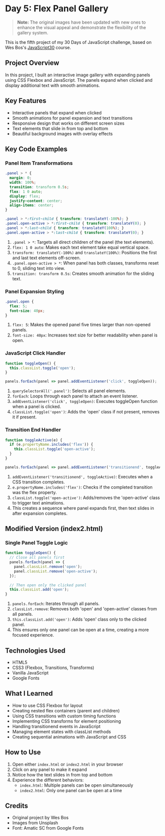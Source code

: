# Day 5: Flex Panel Gallery

> **Note:** The original images have been updated with new ones to enhance the visual appeal and demonstrate the flexibility of the gallery system.

This is the fifth project of my 30 Days of JavaScript challenge, based on Wes Bos's [JavaScript30](https://javascript30.com/) course.

## Project Overview

In this project, I built an interactive image gallery with expanding panels using CSS Flexbox and JavaScript. The panels expand when clicked and display additional text with smooth animations.

## Key Features

- Interactive panels that expand when clicked
- Smooth animations for panel expansion and text transitions
- Responsive design that works on different screen sizes
- Text elements that slide in from top and bottom
- Beautiful background images with overlay effects

## Key Code Examples

### Panel Item Transformations
```css
.panel > * {
  margin: 0;
  width: 100%;
  transition: transform 0.5s;
  flex: 1 0 auto;
  display: flex;
  justify-content: center;
  align-items: center;
}

.panel > *:first-child { transform: translateY(-100%); }
.panel.open-active > *:first-child { transform: translateY(0); }
.panel > *:last-child { transform: translateY(100%); }
.panel.open-active > *:last-child { transform: translateY(0); }
```

1. `.panel > *`: Targets all direct children of the panel (the text elements).
2. `flex: 1 0 auto`: Makes each text element take equal vertical space.
3. `transform: translateY(-100%)` and `translateY(100%)`: Positions the first and last text elements off-screen.
4. `.panel.open-active > *`: When panel has both classes, transforms reset to 0, sliding text into view.
5. `transition: transform 0.5s`: Creates smooth animation for the sliding text.

### Panel Expansion Styling
```css
.panel.open {
  flex: 5;
  font-size: 40px;
}
```

1. `flex: 5`: Makes the opened panel five times larger than non-opened panels.
2. `font-size: 40px`: Increases text size for better readability when panel is open.

### JavaScript Click Handler
```javascript
function toggleOpen() {
  this.classList.toggle('open');
}

panels.forEach(panel => panel.addEventListener('click', toggleOpen));
```

1. `querySelectorAll('.panel')`: Selects all panel elements.
2. `forEach`: Loops through each panel to attach an event listener.
3. `addEventListener('click', toggleOpen)`: Executes toggleOpen function when a panel is clicked.
4. `classList.toggle('open')`: Adds the 'open' class if not present, removes it if present.

### Transition End Handler
```javascript
function toggleActive(e) {
  if (e.propertyName.includes('flex')) {
    this.classList.toggle('open-active');
  }
}

panels.forEach(panel => panel.addEventListener('transitionend', toggleActive));
```

1. `addEventListener('transitionend', toggleActive)`: Executes when a CSS transition completes.
2. `e.propertyName.includes('flex')`: Checks if the completed transition was the flex property.
3. `classList.toggle('open-active')`: Adds/removes the 'open-active' class to trigger text animations.
4. This creates a sequence where panel expands first, then text slides in after expansion completes.

## Modified Version (index2.html)

### Single Panel Toggle Logic
```javascript
function toggleOpen() {
  // Close all panels first
  panels.forEach(panel => {
    panel.classList.remove('open');
    panel.classList.remove('open-active');
  });
  
  // Then open only the clicked panel
  this.classList.add('open');
}
```

1. `panels.forEach`: Iterates through all panels.
2. `classList.remove`: Removes both 'open' and 'open-active' classes from all panels.
3. `this.classList.add('open')`: Adds 'open' class only to the clicked panel.
4. This ensures only one panel can be open at a time, creating a more focused experience.

## Technologies Used
- HTML5
- CSS3 (Flexbox, Transitions, Transforms)
- Vanilla JavaScript
- Google Fonts

## What I Learned
- How to use CSS Flexbox for layout
- Creating nested flex containers (parent and children)
- Using CSS transitions with custom timing functions
- Implementing CSS transforms for element positioning
- Handling transitionend events in JavaScript
- Managing element states with classList methods
- Creating sequential animations with JavaScript and CSS

## How to Use
1. Open either `index.html` or `index2.html` in your browser
2. Click on any panel to make it expand
3. Notice how the text slides in from top and bottom
4. Experience the different behaviors:
   - `index.html`: Multiple panels can be open simultaneously
   - `index2.html`: Only one panel can be open at a time

## Credits
- Original project by Wes Bos
- Images from Unsplash
- Font: Amatic SC from Google Fonts 